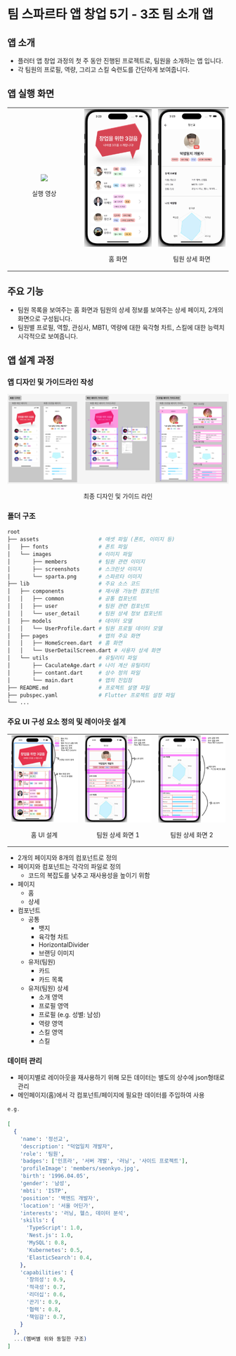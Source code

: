 # 팀 스파르타 앱 창업 5기 - 3조 팀 소개 앱

## 앱 소개

- 플러터 앱 창업 과정의 첫 주 동안 진행된 프로젝트로, 팀원을 소개하는 앱 입니다. 
- 각 팀원의 프로필, 역량, 그리고 스킬 숙련도를 간단하게 보여줍니다.

## 앱 실행 화면

<table>
    <tr>
        <td align="center" width="33%">
            <img src="./assets/images/screenshots/sample.gif" width="200"/>
            <p>실행 영상</p>
        </td>
        <td align="center" width="33%">
            <img src="./assets/images/screenshots/home_screenshot.png" width="200"/>
            <p>홈 화면</p>
        </td>
        <td align="center" width="33%">
            <img src="./assets/images/screenshots/user_detail_screenshot.png" width="200"/>
            <p>팀원 상세 화면</p>
        </td>
    </tr>
</table>


## 주요 기능

- 팀원 목록을 보여주는 홈 화면과 팀원의 상세 정보를 보여주는 상세 페이지, 2개의 화면으로 구성됩니다.
- 팀원별 프로필, 역할, 관심사, MBTI, 역량에 대한 육각형 차트, 스킬에 대한 능력치 시각적으로 보여줍니다.

## 앱 설계 과정

### 앱 디자인 및 가이드라인 작성

<div style="text-align: center;">
    <img src="./assets/images/screenshots/design_guideline.png" alt="디자인 가이드라인" width="1200"/>
    <p>최종 디자인 및 가이드 라인</p>
</div>

### 폴더 구조
```bash
root
├── assets                   # 애셋 파일 (폰트, 이미지 등)
│   ├── fonts                # 폰트 파일
│   └── images               # 이미지 파일
│       ├── members          # 팀원 관련 이미지
│       ├── screenshots      # 스크린샷 이미지
│       └── sparta.png       # 스파르타 이미지
├── lib                      # 주요 소스 코드
│   ├── components           # 재사용 가능한 컴포넌트
│   │   ├── common           # 공통 컴포넌트
│   │   ├── user             # 팀원 관련 컴포넌트
│   │   └── user_detail      # 팀원 상세 정보 컴포넌트
│   ├── models               # 데이터 모델
│   │   └── UserProfile.dart # 팀원 프로필 데이터 모델
│   ├── pages                # 앱의 주요 화면
│   │   ├── HomeScreen.dart  # 홈 화면
│   │   └── UserDetailScreen.dart # 사용자 상세 화면
│   └── utils                # 유틸리티 파일
│       ├── CaculateAge.dart # 나이 계산 유틸리티
│       ├── contant.dart     # 상수 정의 파일
│       └── main.dart        # 앱의 진입점
├── README.md                # 프로젝트 설명 파일
├── pubspec.yaml             # Flutter 프로젝트 설정 파일
└── ...
```

### 주요 UI 구성 요소 정의 및 레이아웃 설계

<table width="100%">
    <tr>
        <td align="center" width="33%">
            <img src="./assets/images/screenshots/home_introduction.jpeg" width="100%"/>
            <p>홈 UI 설계</p>
        </td>
        <td align="center" width="33%">
            <img src="./assets/images/screenshots/user_detail_1_introduction.jpeg" width="100%"/>
            <p>팀원 상세 화면 1</p>
        </td>
        <td align="center" width="33%">
            <img src="./assets/images/screenshots/user_detail_2_introduction.jpeg" width="100%"/>
            <p>팀원 상세 화면 2</p>
        </td>
    </tr>
</table>


- 2개의 페이지와 8개의 컴포넌트로 정의
- 페이지와 컴포넌트는 각각의 파일로 정의
    - 코드의 복잡도를 낮추고 재사용성을 높이기 위함
- 페이지
    - 홈
    - 상세
- 컴포넌트
  - 공통
    - 뱃지
    - 육각형 차트
    - HorizontalDivider
    - 브랜딩 이미지
  - 유저(팀원)
    - 카드
    - 카드 목록
  - 유저(팀원) 상세
    - 소개 영역
    - 프로필 영역
    - 프로필 (e.g. 성별: 남성)
    - 역량 영역
    - 스킬 영역
    - 스킬

### 데이터 관리

- 페이지별로 레이아웃을 재사용하기 위해 모든 데이터는 별도의 상수에 json형태로 관리
- 메인페이지(홈)에서 각 컴포넌트/페이지에 필요한 데이터를 주입하여 사용

```elixir
e.g.

[
  {
    'name': '정선교',
    'description': "덕업일치 개발자",
    'role': '팀원',
    'badges': ['인프라', '서버 개발', '러닝', '사이드 프로젝트'],
    'profileImage': 'members/seonkyo.jpg',
    'birth': '1996.04.05',
    'gender': '남성',
    'mbti': 'ISTP',
    'position': '백엔드 개발자',
    'location': '서울 어딘가',
    'interests': '러닝, 헬스, 데이터 분석',
    'skills': {
      'TypeScript': 1.0,
      'Nest.js': 1.0,
      'MySQL': 0.8,
      'Kubernetes': 0.5,
      'ElasticSearch': 0.4,
    },
    'capabilities': {
      '창의성': 0.9,
      '적극성': 0.7,
      '리더십': 0.6,
      '끈기': 0.9,
      '협력': 0.8,
      '책임감': 0.7,
    }
  },
  ...(멤버별 위와 동일한 구조)
]
